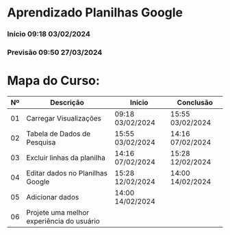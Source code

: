 # Aprendizado Planilhas Google
### Início 09:18 03/02/2024
### Previsão 09:50 27/03/2024

# Mapa do Curso:
|Nº|Descrição|Inicio|Conclusão|
|---|---|---|---|
|01| Carregar Visualizações|09:18 03/02/2024|15:55 03/02/2024|
|02| Tabela de Dados de Pesquisa|15:55 03/02/2024|14:16 07/02/2024|
|03| Excluir linhas da planilha|14:16 07/02/2024|15:28 12/02/2024|
|04| Editar dados no Planilhas Google|15:28 12/02/2024|14:00 14/02/2024|
|05| Adicionar dados|14:00 14/02/2024||
|06| Projete uma melhor experiência do usuário|||